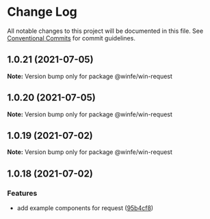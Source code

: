 # Change Log

All notable changes to this project will be documented in this file.
See [Conventional Commits](https://conventionalcommits.org) for commit guidelines.

## 1.0.21 (2021-07-05)

**Note:** Version bump only for package @winfe/win-request





## 1.0.20 (2021-07-05)

**Note:** Version bump only for package @winfe/win-request





## 1.0.19 (2021-07-02)

**Note:** Version bump only for package @winfe/win-request





## 1.0.18 (2021-07-02)


### Features

* add example components for request ([95b4cf8](https://github.com/cool-fe/winfe/commit/95b4cf894cadd35264af1bcdc5508395a6957337))
